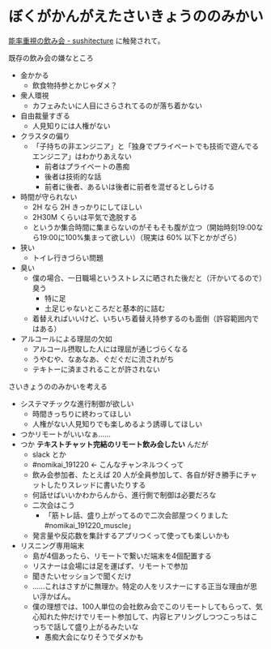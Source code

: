 # ぼくがかんがえたさいきょうののみかい
[能率重視の飲み会 - sushitecture](https://scrapbox.io/sushitecture/%E8%83%BD%E7%8E%87%E9%87%8D%E8%A6%96%E3%81%AE%E9%A3%B2%E3%81%BF%E4%BC%9A) に触発されて。

既存の飲み会の嫌なところ

- 金かかる
  - 飲食物持参とかじゃダメ？
- 衆人環視
  - カフェみたいに人目にさらされてるのが落ち着かない
- 自由裁量すぎる
  - 人見知りには人権がない
- クラスタの偏り
  - 「子持ちの非エンジニア」と「独身でプライベートでも技術で遊んでるエンジニア」はわかりあえない
    - 前者はプライベートの愚痴
    - 後者は技術的な話
    - 前者に後者、あるいは後者に前者を混ぜるとしらける
- 時間が守られない
  - 2H なら 2H きっかりにしてほしい
  - 2H30M くらいは平気で逸脱する
  - というか集合時間に集まらないのがそもそも腹が立つ（開始時刻19:00なら19:00に100%集まって欲しい）（現実は 60% 以下とかがざら）
- 狭い
  - トイレ行きづらい問題
- 臭い
  - 僕の場合、一日職場というストレスに晒された後だと（汗かいてるので）臭う
    - 特に足
    - 土足じゃないところだと基本的に詰む
  - 着替えればいいけど、いちいち着替え持参するのも面倒（許容範囲内ではある）
- アルコールによる理屈の欠如
  - アルコール摂取した人には理屈が通じづらくなる
  - うやむや、なあなあ、ぐだぐだに流されがち
  - テキトーに済まされることが許されない

さいきょうののみかいを考える

- システマチックな進行制御が欲しい
  - 時間きっちりに終わってほしい
  - 人権がない人見知りでも楽しめるよう誘導してほしい
- つかリモートがいいなぁ……
- つか **テキストチャット完結のリモート飲み会したい** んだが
  - slack とか
  - #nomikai_191220 ← こんなチャンネルつくって
  - 飲み会参加者、たとえば 20 人が全員参加して、各自が好き勝手にチャットしたりスレッドに書いたりする
  - 何話せばいいかわからんから、進行側で制御は必要だろな
  - 二次会はこう
    - 「筋トレ話、盛り上がってるので二次会部屋つくりました #nomikai_191220_muscle」
  - 発言量や反応数を集計するアプリつくって使っても楽しいかも
- リスニング専用端末
  - 島が4個あったら、リモートで繋いだ端末を4個配置する
  - リスナーは会場には足を運ばず、リモートで参加
  - 聞きたいセッションで聞くだけ
  - ……これはさすがに無理か。特定の人をリスナーにする正当な理由が思い浮かばん。
  - 僕の理想では、100人単位の会社飲み会でこのリモートしてもらって、気心知れた仲だけでリモート参加して、内容ヒアリングしつつこっちはこっちで話して盛り上がるみたいな
    - 愚痴大会になりそうでダメかも


